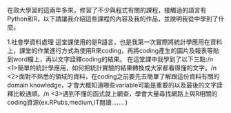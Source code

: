 在政大學習的這兩年多來，修習了不少與程式有關的課程，接觸過的語言有Python和R，以下請讓我介紹這些課程的內容及我的作品，並說明我從中學到了什麼。

1.社會學資料處理
這堂課使用的是R語言，也是我第一次實際將統計學應用在資料上，課堂的作業進行方式為使用R來coding，再將coding產生的圖片及報表等貼到word檔上，再以文字詮釋coding的結果。
在這堂課中我學到了以下三點:/n
<1>簡單的統計學應用，如何把統計實驗的結果轉換成大家都看得懂的文字。/n
<2>面對不熟悉的領域的資料，在coding之前要先去簡單了解跟這份資料有關的domain knowledge，才會大概知道哪些variable可能是重要的以及最後的文字詮釋比較通順。/n
<3>遇到不懂的函式就上網查，學會大量尋找網路上與R相關的coding資源(ex.RPubs,medium,IT閱讀....... )

